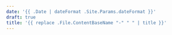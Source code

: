 ```yaml
---
date: '{{ .Date | dateFormat .Site.Params.dateFormat }}'
draft: true
title: '{{ replace .File.ContentBaseName "-" " " | title }}'
---
```

